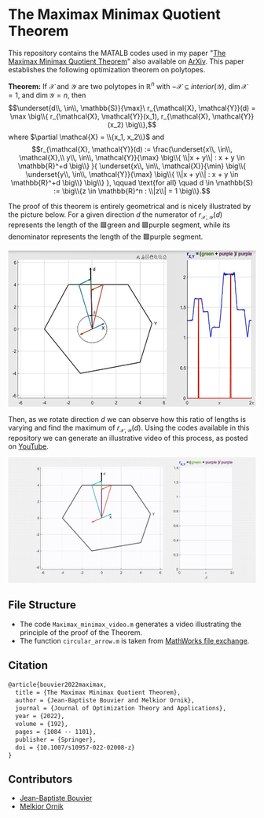 # The Maximax Minimax Quotient Theorem

This repository contains the MATALB codes used in my paper "[The Maximax Minimax Quotient Theorem](https://link.springer.com/article/10.1007/s10957-022-02008-z)" also available on [ArXiv](https://arxiv.org/abs/2104.15025). This paper establishes the following optimization theorem on polytopes.

**Theorem:**
If $\mathcal{X}$ and $\mathcal{Y}$ are two polytopes in $\mathbb{R}^n$ with $-\mathcal{X} \subseteq interior(\mathcal{Y})$, $\dim \mathcal{X} = 1$, and $\dim \mathcal{Y} = n$, then 
$$\underset{d\\, \in\\, \mathbb{S}}{\max}\ r_{\mathcal{X}, \mathcal{Y}}(d) = \max \big\\{ r_{\mathcal{X}, \mathcal{Y}}(x_1), r_{\mathcal{X}, \mathcal{Y}}(x_2) \big\\},$$
where $\partial \mathcal{X} = \\{x_1, x_2\\}$ and
$$r_{\mathcal{X}, \mathcal{Y}}(d) := \frac{\underset{x\\, \in\\, \mathcal{X},\\ y\\, \in\\, \mathcal{Y}}{\max} \big\\{ \\|x + y\\| : x + y \in \mathbb{R}^+d \big\\} }{ \underset{x\\, \in\\, \mathcal{X}}{\min} \big\\{ \underset{y\\, \in\\, \mathcal{Y}}{\max} \big\\{ \\|x + y\\| : x + y \in \mathbb{R}^+d \big\\} \big\\} }, \qquad \text{for all} \quad d \in \mathbb{S} := \big\\{z \in \mathbb{R}^n : \\|z\\| = 1 \big\\}.$$

The proof of this theorem is entirely geometrical and is nicely illustrated by the picture below.
For a given direction $d$ the numerator of $r_{\mathcal{X}, \mathcal{Y}}(d)$ represents the length of the 🟩green and 🟪purple segment, while its denominator represents the length of the 🟪purple segment. 

<p align="center"><img src="video_snap.png" width="559" height="318"></p>

Then, as we rotate direction $d$ we can observe how this ratio of lengths is varying and find the maximum of $r_{\mathcal{X}, \mathcal{Y}}(d)$.
Using the codes available in this repository we can generate an illustrative video of this process, as posted on [YouTube](https://www.youtube.com/watch?v=rjKzHyDJX40).



<p align="center"> <img src="https://github.com/Jean-BaptisteBouvier/Maximax-Minimax/blob/main/maximax_small.gif" alt="animated" /> </p>


## File Structure
- The code `Maximax_minimax_video.m` generates a video illustrating the principle of the proof of the Theorem. 
- The function `circular_arrow.m` is taken from [MathWorks file exchange](https://www.mathworks.com/matlabcentral/fileexchange/59917-circular_arrow).



## Citation
```
@article{bouvier2022maximax,  
  title = {The Maximax Minimax Quotient Theorem},   
  author = {Jean-Baptiste Bouvier and Melkior Ornik},      
  journal = {Journal of Optimization Theory and Applications},
  year = {2022},
  volume = {192},
  pages = {1084 -- 1101},
  publisher = {Springer},
  doi = {10.1007/s10957-022-02008-z}
}
```


## Contributors
- [Jean-Baptiste Bouvier](https://jean-baptistebouvier.github.io/)
- [Melkior Ornik](https://mornik.web.illinois.edu/)
